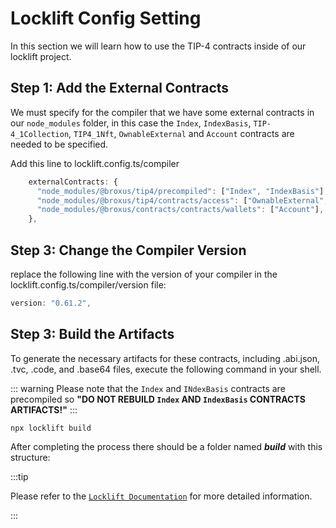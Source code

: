 # Locklift Config Setting

In this section we will learn how to use the TIP-4 contracts inside of our locklift project.

## Step 1: Add the External Contracts

We must specify for the compiler that we have some external contracts in our `node_modules` folder, in this case the `Index`, `IndexBasis`, `TIP-4_1Collection`, `TIP4_1Nft`, `OwnableExternal` and `Account` contracts are needed to be specified.

Add this line to locklift.config.ts/compiler

```typescript
    externalContracts: {
      "node_modules/@broxus/tip4/precompiled": ["Index", "IndexBasis"],
      "node_modules/@broxus/tip4/contracts/access": ["OwnableExternal", "OwnableInternal"],
      "node_modules/@broxus/contracts/contracts/wallets": ["Account"],
    },
```

## Step 3: Change the Compiler Version

replace the following line with the version of your compiler in the locklift.config.ts/compiler/version  file:

````typescript
version: "0.61.2",
````

## Step 3: Build the Artifacts

To generate the necessary artifacts for these contracts, including .abi.json, .tvc, .code, and .base64 files, execute the following command in your shell.

::: warning
Please note that the `Index` and `INdexBasis` contracts are precompiled so **"DO NOT REBUILD `Index` AND `IndexBasis` CONTRACTS ARTIFACTS!"**
:::

````shell
npx locklift build
````

After completing the process there should be a folder named **_build_** with this structure:


<ImgContainer src= '/llBuildStructure.png' width="50%" altText="buildStructure" />

:::tip

Please refer to the [`Locklift Documentation`]( https://docs.locklift.io/) for more detailed information.

:::

<script lang="ts" >
import { defineComponent, ref, onMounted } from "vue";
import ImgContainer from "../../../.vitepress/theme/components/shared/BKDImgContainer.vue"

export default defineComponent({
  name: "Diagrams",
  components :{
    ImgContainer
  },
  setup() {
    return {
    };
  },
});

</script>